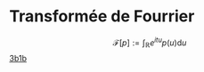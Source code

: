 # Transformée de Fourrier

$$
\mathcal{F}[p] := \int_\mathbb{R} e^{itu} p(u) \mathrm{d}u
$$
[3b1b](https://youtube.com/watch?v=spUNpyF58BY)
